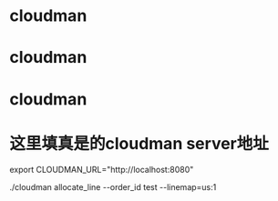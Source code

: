 # cloudman
# cloudman
# cloudman




# 这里填真是的cloudman server地址
export CLOUDMAN_URL="http://localhost:8080"

./cloudman allocate_line --order_id test  --linemap=us:1 